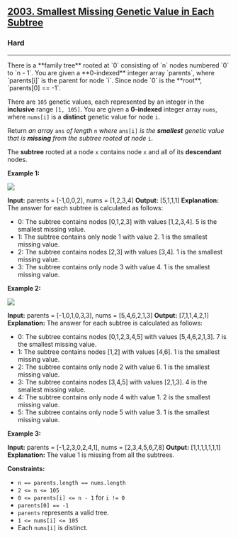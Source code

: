 <h2><a href="https://leetcode.com/problems/smallest-missing-genetic-value-in-each-subtree/">2003. Smallest Missing Genetic Value in Each Subtree</a></h2><h3>Hard</h3><hr>There is a **family tree** rooted at `0` consisting of `n` nodes numbered `0` to `n - 1`. You are given a **0-indexed** integer array `parents`, where `parents[i]` is the parent for node `i`. Since node `0` is the **root**, `parents[0] == -1`.

There are `105` genetic values, each represented by an integer in the **inclusive** range `[1, 105]`. You are given a **0-indexed** integer array `nums`, where `nums[i]` is a **distinct** genetic value for node `i`.

Return _an array_ `ans` _of length_ `n` _where_ `ans[i]` _is_ _the **smallest** genetic value that is **missing** from the subtree rooted at node_ `i`.

The **subtree** rooted at a node `x` contains node `x` and all of its **descendant** nodes.

**Example 1:**

![](https://assets.leetcode.com/uploads/2021/08/23/case-1.png)

**Input:** parents = \[-1,0,0,2\], nums = \[1,2,3,4\]
**Output:** \[5,1,1,1\]
**Explanation:** The answer for each subtree is calculated as follows:
- 0: The subtree contains nodes \[0,1,2,3\] with values \[1,2,3,4\]. 5 is the smallest missing value.
- 1: The subtree contains only node 1 with value 2. 1 is the smallest missing value.
- 2: The subtree contains nodes \[2,3\] with values \[3,4\]. 1 is the smallest missing value.
- 3: The subtree contains only node 3 with value 4. 1 is the smallest missing value.

**Example 2:**

![](https://assets.leetcode.com/uploads/2021/08/23/case-2.png)

**Input:** parents = \[-1,0,1,0,3,3\], nums = \[5,4,6,2,1,3\]
**Output:** \[7,1,1,4,2,1\]
**Explanation:** The answer for each subtree is calculated as follows:
- 0: The subtree contains nodes \[0,1,2,3,4,5\] with values \[5,4,6,2,1,3\]. 7 is the smallest missing value.
- 1: The subtree contains nodes \[1,2\] with values \[4,6\]. 1 is the smallest missing value.
- 2: The subtree contains only node 2 with value 6. 1 is the smallest missing value.
- 3: The subtree contains nodes \[3,4,5\] with values \[2,1,3\]. 4 is the smallest missing value.
- 4: The subtree contains only node 4 with value 1. 2 is the smallest missing value.
- 5: The subtree contains only node 5 with value 3. 1 is the smallest missing value.

**Example 3:**

**Input:** parents = \[-1,2,3,0,2,4,1\], nums = \[2,3,4,5,6,7,8\]
**Output:** \[1,1,1,1,1,1,1\]
**Explanation:** The value 1 is missing from all the subtrees.

**Constraints:**

*   `n == parents.length == nums.length`
*   `2 <= n <= 105`
*   `0 <= parents[i] <= n - 1` for `i != 0`
*   `parents[0] == -1`
*   `parents` represents a valid tree.
*   `1 <= nums[i] <= 105`
*   Each `nums[i]` is distinct.
